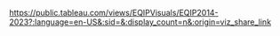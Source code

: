 https://public.tableau.com/views/EQIPVisuals/EQIP2014-2023?:language=en-US&:sid=&:display_count=n&:origin=viz_share_link
